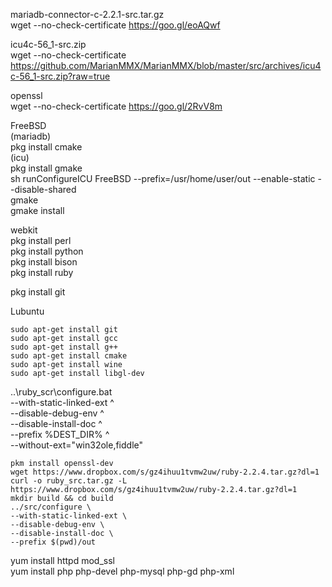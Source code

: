 mariadb-connector-c-2.2.1-src.tar.gz  
wget --no-check-certificate https://goo.gl/eoAQwf  
  
icu4c-56_1-src.zip  
wget --no-check-certificate https://github.com/MarianMMX/MarianMMX/blob/master/src/archives/icu4c-56_1-src.zip?raw=true  
  
openssl  
wget --no-check-certificate https://goo.gl/2RvV8m  
  
FreeBSD  
(mariadb)  
pkg install cmake  
(icu)  
pkg install gmake  
sh runConfigureICU FreeBSD --prefix=/usr/home/user/out --enable-static --disable-shared  
gmake  
gmake install  
  
webkit  
pkg install perl  
pkg install python  
pkg install bison  
pkg install ruby  
  
pkg install git  
  
Lubuntu  
```  
sudo apt-get install git  
sudo apt-get install gcc  
sudo apt-get install g++  
sudo apt-get install cmake  
sudo apt-get install wine  
sudo apt-get install libgl-dev  
```  

..\ruby_scr\configure.bat  
--with-static-linked-ext ^  
--disable-debug-env ^  
--disable-install-doc ^  
--prefix %DEST_DIR% ^  
--without-ext="win32ole,fiddle"  
  
```
pkm install openssl-dev  
wget https://www.dropbox.com/s/gz4ihuu1tvmw2uw/ruby-2.2.4.tar.gz?dl=1  
curl -o ruby_src.tar.gz -L https://www.dropbox.com/s/gz4ihuu1tvmw2uw/ruby-2.2.4.tar.gz?dl=1  
mkdir build && cd build  
../src/configure \  
--with-static-linked-ext \  
--disable-debug-env \  
--disable-install-doc \  
--prefix $(pwd)/out  
```
  
yum install httpd mod_ssl  
yum install php php-devel php-mysql php-gd php-xml  
  
